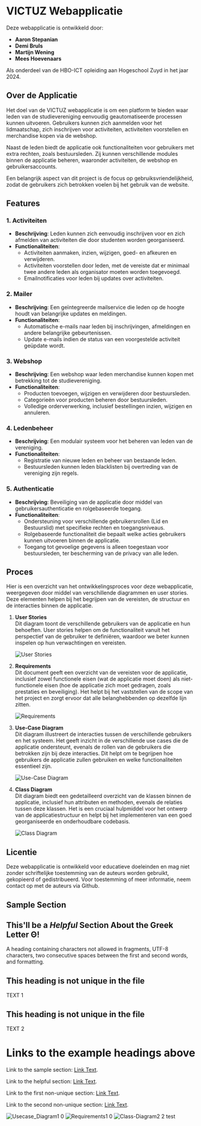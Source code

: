 # VICTUZ Webapplicatie

Deze webapplicatie is ontwikkeld door:

- **Aaron Stepanian**
- **Demi Bruls**
- **Martijn Wening**
- **Mees Hoevenaars**

Als onderdeel van de HBO-ICT opleiding aan Hogeschool Zuyd in het jaar 2024.

## Over de Applicatie

Het doel van de VICTUZ webapplicatie is om een platform te bieden waar leden van de studievereniging eenvoudig geautomatiseerde processen kunnen uitvoeren. Gebruikers kunnen zich aanmelden voor het lidmaatschap, zich inschrijven voor activiteiten, activiteiten voorstellen en merchandise kopen via de webshop. 

Naast de leden biedt de applicatie ook functionaliteiten voor gebruikers met extra rechten, zoals bestuursleden. Zij kunnen verschillende modules binnen de applicatie beheren, waaronder activiteiten, de webshop en gebruikersaccounts. 

Een belangrijk aspect van dit project is de focus op gebruiksvriendelijkheid, zodat de gebruikers zich betrokken voelen bij het gebruik van de website.

## Features


### 1. Activiteiten
- **Beschrijving**: Leden kunnen zich eenvoudig inschrijven voor en zich afmelden van activiteiten die door studenten worden georganiseerd.
- **Functionaliteiten**:
  - Activiteiten aanmaken, inzien, wijzigen, goed- en afkeuren en verwijderen.
  - Activiteiten voorstellen door leden, met de vereiste dat er minimaal twee andere leden als organisator moeten worden toegevoegd.
  - Emailnotificaties voor leden bij updates over activiteiten.

### 2. Mailer
- **Beschrijving**: Een geïntegreerde mailservice die leden op de hoogte houdt van belangrijke updates en meldingen.
- **Functionaliteiten**:
  - Automatische e-mails naar leden bij inschrijvingen, afmeldingen en andere belangrijke gebeurtenissen.
  - Update e-mails indien de status van een voorgestelde activiteit geüpdate wordt.

### 3. Webshop
- **Beschrijving**: Een webshop waar leden merchandise kunnen kopen met betrekking tot de studievereniging.
- **Functionaliteiten**:
  - Producten toevoegen, wijzigen en verwijderen door bestuursleden.
  - Categorieën voor producten beheren door bestuursleden.
  - Volledige orderverwerking, inclusief bestellingen inzien, wijzigen en annuleren.

### 4. Ledenbeheer
- **Beschrijving**: Een modulair systeem voor het beheren van leden van de vereniging.
- **Functionaliteiten**:
  - Registratie van nieuwe leden en beheer van bestaande leden.
  - Bestuursleden kunnen leden blacklisten bij overtreding van de vereniging zijn regels.

### 5. Authenticatie
- **Beschrijving**: Beveiliging van de applicatie door middel van gebruikersauthenticatie en rolgebaseerde toegang.
- **Functionaliteiten**:
  - Ondersteuning voor verschillende gebruikersrollen (Lid en Bestuurslid) met specifieke rechten en toegangsniveaus.
  - Rolgebaseerde functionaliteit die bepaalt welke acties gebruikers kunnen uitvoeren binnen de applicatie.
  - Toegang tot gevoelige gegevens is alleen toegestaan voor bestuursleden, ter bescherming van de privacy van alle leden.



## Proces

Hier is een overzicht van het ontwikkelingsproces voor deze webapplicatie, weergegeven door middel van verschillende diagrammen en user stories. Deze elementen helpen bij het begrijpen van de vereisten, de structuur en de interacties binnen de applicatie.

1. **User Stories**  
   Dit diagram toont de verschillende gebruikers van de applicatie en hun behoeften. User stories helpen om de functionaliteit vanuit het perspectief van de gebruiker te definiëren, waardoor we beter kunnen inspelen op hun verwachtingen en vereisten.

   ![User Stories](https://github.com/deems3/web-app-casus/blob/main/User-Stories1.0.png)

2. **Requirements**  
   Dit document geeft een overzicht van de vereisten voor de applicatie, inclusief zowel functionele eisen (wat de applicatie moet doen) als niet-functionele eisen (hoe de applicatie zich moet gedragen, zoals prestaties en beveiliging). Het helpt bij het vaststellen van de scope van het project en zorgt ervoor dat alle belanghebbenden op dezelfde lijn zitten.

   ![Requirements](https://github.com/deems3/web-app-casus/blob/main/Requirements1.1.png)

3. **Use-Case Diagram**  
   Dit diagram illustreert de interacties tussen de verschillende gebruikers en het systeem. Het geeft inzicht in de verschillende use cases die de applicatie ondersteunt, evenals de rollen van de gebruikers die betrokken zijn bij deze interacties. Dit helpt om te begrijpen hoe gebruikers de applicatie zullen gebruiken en welke functionaliteiten essentieel zijn.

   ![Use-Case Diagram](https://github.com/deems3/web-app-casus/blob/main/Usecase_Diagram1.1.png)

4. **Class Diagram**  
   Dit diagram biedt een gedetailleerd overzicht van de klassen binnen de applicatie, inclusief hun attributen en methoden, evenals de relaties tussen deze klassen. Het is een cruciaal hulpmiddel voor het ontwerp van de applicatiestructuur en helpt bij het implementeren van een goed georganiseerde en onderhoudbare codebasis.

   ![Class Diagram](https://github.com/deems3/web-app-casus/blob/main/Class-Diagram4.0.png)


## Licentie

Deze webapplicatie is ontwikkeld voor educatieve doeleinden en mag niet zonder schriftelijke toestemming van de auteurs worden gebruikt, gekopieerd of gedistribueerd. Voor toestemming of meer informatie, neem contact op met de auteurs via Github.














## Sample Section

## This'll  be a _Helpful_ Section About the Greek Letter Θ!
A heading containing characters not allowed in fragments, UTF-8 characters, two consecutive spaces between the first and second words, and formatting.

## This heading is not unique in the file

TEXT 1

## This heading is not unique in the file

TEXT 2

# Links to the example headings above

Link to the sample section: [Link Text](#sample-section).

Link to the helpful section: [Link Text](#thisll--be-a-helpful-section-about-the-greek-letter-Θ).

Link to the first non-unique section: [Link Text](#this-heading-is-not-unique-in-the-file).

Link to the second non-unique section: [Link Text](#this-heading-is-not-unique-in-the-file-1).



![Usecase_Diagram1 0](https://github.com/user-attachments/assets/28241433-c636-4a1c-8d67-24535fe9611d)
![Requirements1 0](https://github.com/user-attachments/assets/452732cf-4749-4f2b-9fa6-75652ed86d5c)
![Class-Diagram2 2](https://github.com/user-attachments/assets/359b1581-215d-4d59-8128-f7a91f91d468)
test
